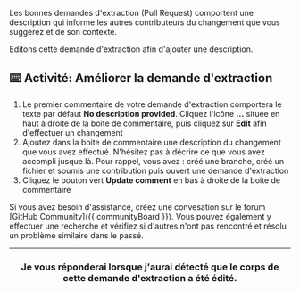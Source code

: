 Les bonnes demandes d'extraction (Pull Request) comportent une description qui informe les autres contributeurs du changement que vous suggérez et de son contexte.

Editons cette demande d'extraction afin d'ajouter une description.

## :keyboard: Activité: Améliorer la demande d'extraction

1. Le premier commentaire de votre demande d'extraction comportera le texte par défaut **No description provided**. Cliquez l'icône **...** située en haut à droite de la boite de commentaire, puis cliquez sur **Edit** afin d'effectuer un changement
1. Ajoutez dans la boite de commentaire une description du changement que vous avez effectué. N'hésitez pas à décrire ce que vous avez accompli jusque là. Pour rappel, vous avez : créé une branche, créé un fichier et soumis une contribution puis ouvert une demande d'extraction
1. Cliquez le bouton vert **Update comment** en bas à droite de la boite de commentaire

Si vous avez besoin d'assistance, créez une convesation sur le forum [GitHub Community]({{ communityBoard }}). Vous pouvez également y effectuer une recherche et vérifiez si d'autres n'ont pas rencontré et résolu un problème similaire dans le passé. 

<hr>
<h3 align="center">Je vous réponderai lorsque j'aurai détecté que le corps de cette demande d'extraction a été édité.</h3>
